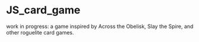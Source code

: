 # JS_card_game
work in progress: a game inspired by Across the Obelisk, Slay the Spire, and other roguelite card games.

